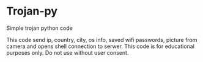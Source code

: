 # Trojan-py
Simple trojan python code

This code send ip, country, city, os info, saved wifi passwords, picture from camera and opens shell connection to serwer.
This code is for educational purposes only. Do not use without user consent.

